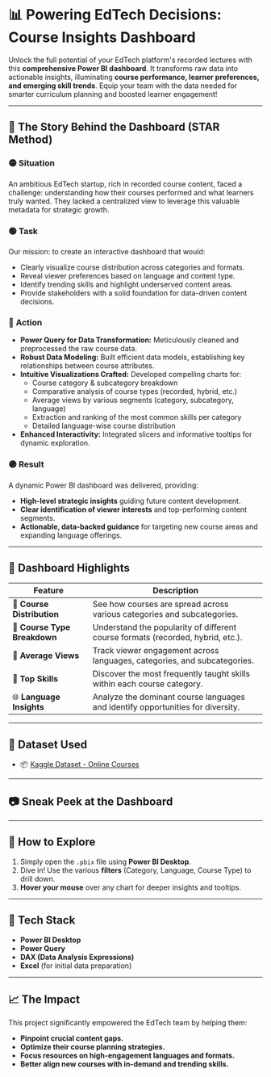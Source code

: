 # 📊 Powering EdTech Decisions: Course Insights Dashboard

Unlock the full potential of your EdTech platform's recorded lectures with this **comprehensive Power BI dashboard**. It transforms raw data into actionable insights, illuminating **course performance, learner preferences, and emerging skill trends**. Equip your team with the data needed for smarter curriculum planning and boosted learner engagement\!

-----

## 🌟 The Story Behind the Dashboard (STAR Method)

### 🟡 **Situation**

An ambitious EdTech startup, rich in recorded course content, faced a challenge: understanding how their courses performed and what learners truly wanted. They lacked a centralized view to leverage this valuable metadata for strategic growth.

### 🟢 **Task**

Our mission: to create an interactive dashboard that would:

  - Clearly visualize course distribution across categories and formats.
  - Reveal viewer preferences based on language and content type.
  - Identify trending skills and highlight underserved content areas.
  - Provide stakeholders with a solid foundation for data-driven content decisions.

### 🔵 **Action**

  - **Power Query for Data Transformation:** Meticulously cleaned and preprocessed the raw course data.
  - **Robust Data Modeling:** Built efficient data models, establishing key relationships between course attributes.
  - **Intuitive Visualizations Crafted:** Developed compelling charts for:
      - Course category & subcategory breakdown
      - Comparative analysis of course types (recorded, hybrid, etc.)
      - Average views by various segments (category, subcategory, language)
      - Extraction and ranking of the most common skills per category
      - Detailed language-wise course distribution
  - **Enhanced Interactivity:** Integrated slicers and informative tooltips for dynamic exploration.

### 🟣 **Result**

A dynamic Power BI dashboard was delivered, providing:

  - **High-level strategic insights** guiding future content development.
  - **Clear identification of viewer interests** and top-performing content segments.
  - **Actionable, data-backed guidance** for targeting new course areas and expanding language offerings.

-----

## 📌 Dashboard Highlights

| Feature | Description |
|--------|-------------|
| 📂 **Course Distribution** | See how courses are spread across various categories and subcategories. |
| 🎥 **Course Type Breakdown** | Understand the popularity of different course formats (recorded, hybrid, etc.). |
| 👀 **Average Views** | Track viewer engagement across languages, categories, and subcategories. |
| 🧠 **Top Skills** | Discover the most frequently taught skills within each course category. |
| 🌐 **Language Insights** | Analyze the dominant course languages and identify opportunities for diversity. |

-----

## 📁 Dataset Used

  - 📦 [Kaggle Dataset - Online Courses](https://www.kaggle.com/datasets/khaledatef1/online-courses)

-----

## 📷 Sneak Peek at the Dashboard

-----

## 🚀 How to Explore

1.  Simply open the `.pbix` file using **Power BI Desktop**.
2.  Dive in\! Use the various **filters** (Category, Language, Course Type) to drill down.
3.  **Hover your mouse** over any chart for deeper insights and tooltips.

-----

## 🤖 Tech Stack

  - **Power BI Desktop**
  - **Power Query**
  - **DAX (Data Analysis Expressions)**
  - **Excel** (for initial data preparation)

-----

## 📈 The Impact

This project significantly empowered the EdTech team by helping them:

  - **Pinpoint crucial content gaps.**
  - **Optimize their course planning strategies.**
  - **Focus resources on high-engagement languages and formats.**
  - **Better align new courses with in-demand and trending skills.**
